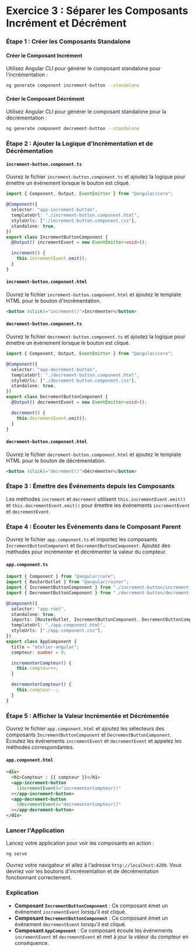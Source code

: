 # Exercice 3 : Séparer les Composants Incrément et Décrément

### Étape 1 : Créer les Composants Standalone

#### Créer le Composant Incrément

Utilisez Angular CLI pour générer le composant standalone pour l'incrémentation :

```bash
ng generate component increment-button --standalone
```

#### Créer le Composant Décrément

Utilisez Angular CLI pour générer le composant standalone pour la décrémentation :

```bash
ng generate component decrement-button --standalone
```

### Étape 2 : Ajouter la Logique d'Incrémentation et de Décrémentation

#### `increment-button.component.ts`

Ouvrez le fichier `increment-button.component.ts` et ajoutez la logique pour émettre un événement lorsque le bouton est cliqué.

```typescript
import { Component, Output, EventEmitter } from "@angular/core";

@Component({
  selector: "app-increment-button",
  templateUrl: "./increment-button.component.html",
  styleUrls: ["./increment-button.component.css"],
  standalone: true,
})
export class IncrementButtonComponent {
  @Output() incrementEvent = new EventEmitter<void>();

  increment() {
    this.incrementEvent.emit();
  }
}
```

#### `increment-button.component.html`

Ouvrez le fichier `increment-button.component.html` et ajoutez le template HTML pour le bouton d'incrémentation.

```html
<button (click)="increment()">Incrémenter</button>
```

#### `decrement-button.component.ts`

Ouvrez le fichier `decrement-button.component.ts` et ajoutez la logique pour émettre un événement lorsque le bouton est cliqué.

```typescript
import { Component, Output, EventEmitter } from "@angular/core";

@Component({
  selector: "app-decrement-button",
  templateUrl: "./decrement-button.component.html",
  styleUrls: ["./decrement-button.component.css"],
  standalone: true,
})
export class DecrementButtonComponent {
  @Output() decrementEvent = new EventEmitter<void>();

  decrement() {
    this.decrementEvent.emit();
  }
}
```

#### `decrement-button.component.html`

Ouvrez le fichier `decrement-button.component.html` et ajoutez le template HTML pour le bouton de décrémentation.

```html
<button (click)="decrement()">Décrémenter</button>
```

### Étape 3 : Émettre des Événements depuis les Composants

Les méthodes `increment` et `decrement` utilisent `this.incrementEvent.emit()` et `this.decrementEvent.emit()` pour émettre les événements `incrementEvent` et `decrementEvent`.

### Étape 4 : Écouter les Événements dans le Composant Parent

Ouvrez le fichier `app.component.ts` et importez les composants `IncrementButtonComponent` et `DecrementButtonComponent`. Ajoutez des méthodes pour incrémenter et décrémenter la valeur du compteur.

#### `app.component.ts`

```typescript
import { Component } from "@angular/core";
import { RouterOutlet } from "@angular/router";
import { IncrementButtonComponent } from "./increment-button/increment-button.component";
import { DecrementButtonComponent } from "./decrement-button/decrement-button.component";

@Component({
  selector: "app-root",
  standalone: true,
  imports: [RouterOutlet, IncrementButtonComponent, DecrementButtonComponent],
  templateUrl: "./app.component.html",
  styleUrls: ["./app.component.css"],
})
export class AppComponent {
  title = "atelier-angular";
  compteur: number = 0;

  incrementerCompteur() {
    this.compteur++;
  }

  decrementerCompteur() {
    this.compteur--;
  }
}
```

### Étape 5 : Afficher la Valeur Incrémentée et Décrémentée

Ouvrez le fichier `app.component.html` et ajoutez les sélecteurs des composants `IncrementButtonComponent` et `DecrementButtonComponent`. Écoutez les événements `incrementEvent` et `decrementEvent` et appelez les méthodes correspondantes.

#### `app.component.html`

```html
<div>
  <h1>Compteur : {{ compteur }}</h1>
  <app-increment-button
    (incrementEvent)="incrementerCompteur()"
  ></app-increment-button>
  <app-decrement-button
    (decrementEvent)="decrementerCompteur()"
  ></app-decrement-button>
</div>
```

### Lancer l'Application

Lancez votre application pour voir les composants en action :

```bash
ng serve
```

Ouvrez votre navigateur et allez à l'adresse `http://localhost:4200`. Vous devriez voir les boutons d'incrémentation et de décrémentation fonctionnant correctement.

### Explication

- **Composant `IncrementButtonComponent`** : Ce composant émet un événement `incrementEvent` lorsqu'il est cliqué.
- **Composant `DecrementButtonComponent`** : Ce composant émet un événement `decrementEvent` lorsqu'il est cliqué.
- **Composant `AppComponent`** : Ce composant écoute les événements `incrementEvent` et `decrementEvent` et met à jour la valeur du compteur en conséquence.
